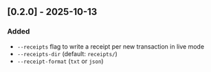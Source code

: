 ## [0.2.0] - 2025-10-13
### Added
- `--receipts` flag to write a receipt per new transaction in live mode
- `--receipts-dir` (default: `receipts/`)
- `--receipt-format` (`txt` or `json`)